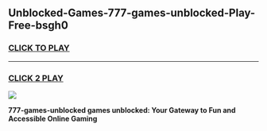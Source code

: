 
## Unblocked-Games-777-games-unblocked-Play-Free-bsgh0
<h3>
<a href="https://premium76.site?title=777-games-unblocked&ref=10A">CLICK TO PLAY</a></h3>
<hr>

<h3>
<a href="https://premium76.site?title=777-games-unblocked&ref=10A">CLICK 2 PLAY</a>
  
</h3>

<a href="https://premium76.site?title=777-games-unblocked&ref=10A"><img src="https://clearcache.store/games.png"></a>


**777-games-unblocked games unblocked: Your Gateway to Fun and Accessible Online Gaming**
